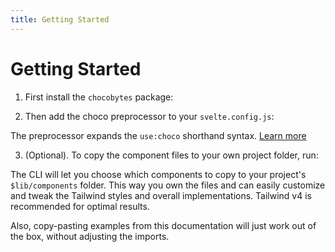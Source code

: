 ```yaml
---
title: Getting Started
---
```


<script lang="ts">
  import Highlighter from "$components/Highlighter.svelte";
</script>

# Getting Started

1. First install the `chocobytes` package:

<Highlighter file="./install.sh" />

2. Then add the choco preprocessor to your `svelte.config.js`:

<Highlighter file="./preprocessor.js" />

The preprocessor expands the `use:choco` shorthand syntax. [Learn more](/guides/preprocessor)

3. (Optional). To copy the component files to your own project folder, run:

<Highlighter file="./copy.sh" />

The CLI will let you choose which components to copy to your project's `$lib/components` folder.
This way you own the files and can easily customize and tweak the Tailwind styles and overall implementations. Tailwind v4 is recommended for optimal results.

Also, copy-pasting examples from this documentation will just work out of the box, without adjusting the imports.
